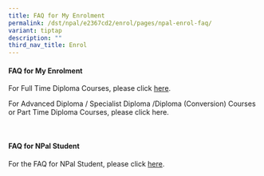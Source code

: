 ```yaml
---
title: FAQ for My Enrolment
permalink: /dst/npal/e2367cd2/enrol/pages/npal-enrol-faq/
variant: tiptap
description: ""
third_nav_title: Enrol
---
```

<h4>​FAQ for My Enrolment​</h4>
<p>For Full Time Diploma Courses, please click <a href="https://www.np.edu.sg/admissions-enrolment/enrolment/faqs" rel="noopener noreferrer nofollow" target="_blank">here</a>.</p>
<p>For Advanced Diploma / Specialist Diploma /Diploma (Conversion) Courses
or Part Time Diploma Courses, please click here.</p>
<p>​</p>
<h4>​FAQ for NPal Student​</h4>
<p>For the FAQ for NPal Student, please click <a href="/dst/npal/s2bc5755/student/pages/npal-student-helpfaq" rel="noopener noreferrer nofollow" target="_blank">here</a>​​.​</p>